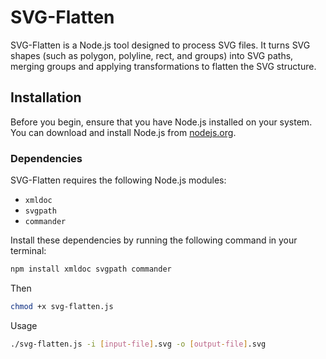 # SVG-Flatten

SVG-Flatten is a Node.js tool designed to process SVG files. It turns SVG shapes (such as polygon, polyline, rect, and groups) into SVG paths, merging groups and applying transformations to flatten the SVG structure.

## Installation

Before you begin, ensure that you have Node.js installed on your system. You can download and install Node.js from [nodejs.org](https://nodejs.org/).

### Dependencies

SVG-Flatten requires the following Node.js modules:

- `xmldoc`
- `svgpath`
- `commander`

Install these dependencies by running the following command in your terminal:

```bash
npm install xmldoc svgpath commander
```
Then

```bash
chmod +x svg-flatten.js
```

Usage

```bash
./svg-flatten.js -i [input-file].svg -o [output-file].svg
```


